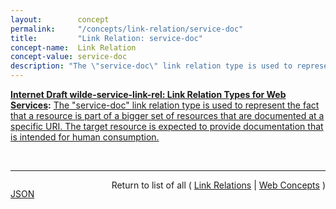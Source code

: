 ```yaml
---
layout:        concept
permalink:     "/concepts/link-relation/service-doc"
title:         "Link Relation: service-doc"
concept-name:  Link Relation
concept-value: service-doc
description: "The \"service-doc\" link relation type is used to represent the fact that a resource is part of a bigger set of resources that are documented at a specific URI. The target resource is expected to provide documentation that is intended for human consumption."
---
```


**[Internet Draft wilde-service-link-rel: Link Relation Types for Web Services](/specs/IETF/I-D/wilde-service-link-rel "Many resources provided on the Web are part of sets of resources that are provided in a context that is managed by one particular service provider. Often, these sets of resources are referred to as &#34;Web Services&#34; or &#34;Web APIs&#34;. This specification defines link relations for representing relationships from those resources to ones that provide documentation or descriptions of the Web services. The difference between these concepts is that documentation is primarily intended for human consumers, whereas descriptions are primarily intended for automated consumers. It also defines a link relation to identify a status resource that is used to represent operational information about a service's status."):** [The "service-doc" link relation type is used to represent the fact that a resource is part of a bigger set of resources that are documented at a specific URI. The target resource is expected to provide documentation that is intended for human consumption.](http://tools.ietf.org/html/draft-wilde-service-link-rel#section-4.1 "Read documentation for Link Relation &#34;service-doc&#34;")

<br/>
<hr/>

<p style="float : left"><a href="./service-doc.json" title="JSON representing this particular Web Concept value">JSON</a></p>
<p style="text-align: right">Return to list of all ( <a href="../link-relations">Link Relations</a> | <a href="../">Web Concepts</a> )</p>
